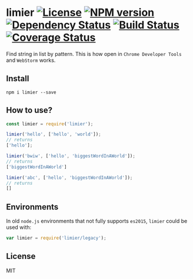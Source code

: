 # limier [![License][LicenseIMGURL]][LicenseURL] [![NPM version][NPMIMGURL]][NPMURL] [![Dependency Status][DependencyStatusIMGURL]][DependencyStatusURL] [![Build Status][BuildStatusIMGURL]][BuildStatusURL] [![Coverage Status][CoverageIMGURL]][CoverageURL]

Find string in list by pattern. This is how open in `Chrome Developer Tools` and `WebStorm` works.

## Install

```
npm i limier --save
```

## How to use?

```js
const limier = require('limier');

limier('hello', ['hello', 'world']);
// returns
['hello'];

limier('bwiw', ['hello', 'biggestWordInAWorld']);
// returns
['biggestWordInAWorld']

limier('abc', ['hello', 'biggestWordInAWorld']);
// returns
[]
```

## Environments

In old `node.js` environments that not fully supports `es2015`, `limier` could be used with:

```js
var limier = require('limier/legacy');
```

## License

MIT

[NPMIMGURL]:                https://img.shields.io/npm/v/limier.svg?style=flat
[BuildStatusIMGURL]:        https://img.shields.io/travis/coderaiser/limier/master.svg?style=flat
[DependencyStatusIMGURL]:   https://img.shields.io/gemnasium/coderaiser/limier.svg?style=flat
[LicenseIMGURL]:            https://img.shields.io/badge/license-MIT-317BF9.svg?style=flat
[NPMURL]:                   https://npmjs.org/package/limier "npm"
[BuildStatusURL]:           https://travis-ci.org/coderaiser/limier  "Build Status"
[DependencyStatusURL]:      https://gemnasium.com/coderaiser/limier "Dependency Status"
[LicenseURL]:               https://tldrlegal.com/license/mit-license "MIT License"

[CoverageURL]:              https://coveralls.io/github/coderaiser/limier?branch=master
[CoverageIMGURL]:           https://coveralls.io/repos/coderaiser/limier/badge.svg?branch=master&service=github

